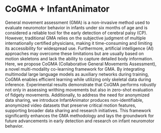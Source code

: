 # CoGMA + InfantAnimator
General movement assessment (GMA) is a non-invasive method used to evaluate neuromotor behavior in infants under six months of age and is considered a reliable tool for the early detection of cerebral palsy (CP). However, traditional GMA relies on the subjective judgment of multiple internationally certified physicians, making it time-consuming and limiting its accessibility for widespread use. Furthermore, artificial intelligence (AI) approaches may overcome these limitations but are usually based on motion skeletons and lack the ability to capture detailed body information. Here, we propose CoGMA (Collaborative General Movements Assessment), a novel multi-modality co-learning framework for GMA. By integrating multimodal large language models as auxiliary networks during training, CoGMA enables efficient learning while utilizing only skeletal data during inference. Experimental results demonstrate that CoGMA performs robustly not only in assessing writhing movements but also in zero-shot evaluation of fidgety movements. Additionally, to address the need for anonymized data sharing, we introduce InfantAnimator produces non-identifiable, anonymized video datasets that preserve critical motion features, supporting broader data sharing and research initiatives. This framework significantly enhances the GMA methodology and lays the groundwork for future advancements in early detection and research on infant neuromotor behavior.
